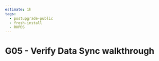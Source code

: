 ```yaml
---
estimate: 1h
tags:
  - postupgrade-public
  - fresh-install
  - RHPDS
---
```


# G05 - Verify Data Sync walkthrough
